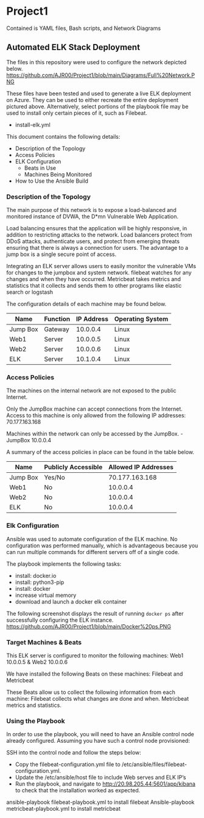 # Project1
Contained is YAML files, Bash scripts, and Network Diagrams
## Automated ELK Stack Deployment
 
The files in this repository were used to configure the network depicted below.
https://github.com/AJR00/Project1/blob/main/Diagrams/Full%20Network.PNG
 
These files have been tested and used to generate a live ELK deployment on Azure. They can be used to either recreate the entire deployment pictured above. Alternatively, select portions of the playbook file may be used to install only certain pieces of it, such as Filebeat.
 
  - install-elk.yml
 
This document contains the following details:
- Description of the Topology
- Access Policies
- ELK Configuration
  - Beats in Use
  - Machines Being Monitored
- How to Use the Ansible Build
 
 
### Description of the Topology
 
The main purpose of this network is to expose a load-balanced and monitored instance of DVWA, the D*mn Vulnerable Web Application.
 
Load balancing ensures that the application will be highly responsive, in addition to restricting attacks to the network. Load balancers protect from DDoS attacks, authenticate users, and protect from emerging threats ensuring that there is always a connection for users. The advantage to a jump box is a single secure point of access.
 
Integrating an ELK server allows users to easily monitor the vulnerable VMs for changes to the jumpbox and system network.
filebeat watches for any changes and when they have occurred. 
Metricbeat takes metrics and statistics that it collects and sends them to other programs like elastic search or logstash
 
The configuration details of each machine may be found below.
 
| Name     | Function | IP Address | Operating System |
|----------|----------|------------|------------------|
| Jump Box | Gateway  | 10.0.0.4   | Linux            |
| Web1     | Server   | 10.0.0.5   | Linux            |
| Web2     | Server   | 10.0.0.6   | Linux            |
| ELK      | Server   | 10.1.0.4   | Linux            |
 
### Access Policies
 
The machines on the internal network are not exposed to the public Internet. 
 
Only the JumpBox machine can accept connections from the Internet. Access to this machine is only allowed from the following IP addresses: 70.177.163.168
 
Machines within the network can only be accessed by the JumpBox.
-JumpBox 10.0.0.4
 
A summary of the access policies in place can be found in the table below.
 
| Name     | Publicly Accessible | Allowed IP Addresses |
|----------|---------------------|----------------------|
| Jump Box | Yes/No              | 70.177.163.168       |
| Web1     | No                  | 10.0.0.4             |
| Web2     | No                  | 10.0.0.4             |
| ELK      | No                  | 10.0.0.4             |
 
### Elk Configuration
 
Ansible was used to automate configuration of the ELK machine. No configuration was performed manually, which is advantageous because you can run multiple commands for different servers off of a single code.
 
 
The playbook implements the following tasks:
- install: docker.io
- install: python3-pip
- install: docker
- increase virtual memory
- download and launch a docker elk container
 
The following screenshot displays the result of running `docker ps` after successfully configuring the ELK instance.
https://github.com/AJR00/Project1/blob/main/Docker%20ps.PNG
 
### Target Machines & Beats
This ELK server is configured to monitor the following machines: Web1 10.0.0.5 & Web2 10.0.0.6
 
We have installed the following Beats on these machines: Filebeat and Metricbeat
 
These Beats allow us to collect the following information from each machine:
Filebeat collects what changes are done and when. Metricbeat metrics and statistics.
 
### Using the Playbook
In order to use the playbook, you will need to have an Ansible control node already configured. Assuming you have such a control node provisioned: 
 
SSH into the control node and follow the steps below:
- Copy the filebeat-configuration.yml file to /etc/ansible/files/filebeat-configuration.yml.
- Update the /etc/ansible/host file to include Web serves and ELK IP’s
- Run the playbook, and navigate to http://20.98.205.44:5601/app/kibana to check that the installation worked as expected.
 
ansible-playbook filebeat-playbook.yml to install filebeat
Ansible-playbook metricbeat-playbook.yml to install metricbeat
